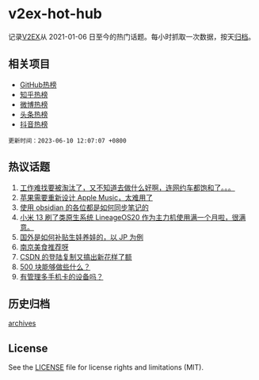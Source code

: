 # v2ex-hot-hub

 记录[V2EX](https://www.v2ex.com/)从 2021-01-06 日至今的热门话题。每小时抓取一次数据，按天[归档](archives)。
 
 ## 相关项目

- [GitHub热榜](https://github.com/snaildev/github-hot-hub)
- [知乎热榜](https://github.com/snaildev/zhihu-hot-hub)
- [微博热榜](https://github.com/snaildev/weibo-hot-hub)
- [头条热榜](https://github.com/snaildev/toutiao-hot-hub)
- [抖音热榜](https://github.com/snaildev/douyin-hot-hub)


 `更新时间：2023-06-10 12:07:07 +0800`

## 热议话题

1. [工作难找要被淘汰了，又不知道去做什么好啊，连网约车都饱和了。。。](https://www.v2ex.com/t/947259)
1. [苹果需要重新设计 Apple Music，太难用了](https://www.v2ex.com/t/947276)
1. [使用 obsidian 的各位都是如何同步笔记的](https://www.v2ex.com/t/947284)
1. [小米 13 刷了类原生系统 LineageOS20 作为主力机使用满一个月啦，很满意。](https://www.v2ex.com/t/947374)
1. [国外是如何补贴生娃养娃的，以 JP 为例](https://www.v2ex.com/t/947305)
1. [南京美食推荐呀](https://www.v2ex.com/t/947299)
1. [CSDN 的登陆复制又搞出新花样了额](https://www.v2ex.com/t/947362)
1. [500 块能够做些什么？](https://www.v2ex.com/t/947291)
1. [有管理多手机卡的设备吗？](https://www.v2ex.com/t/947350)

## 历史归档

[archives](archives)

## License

See the [LICENSE](LICENSE) file for license rights and limitations (MIT).

